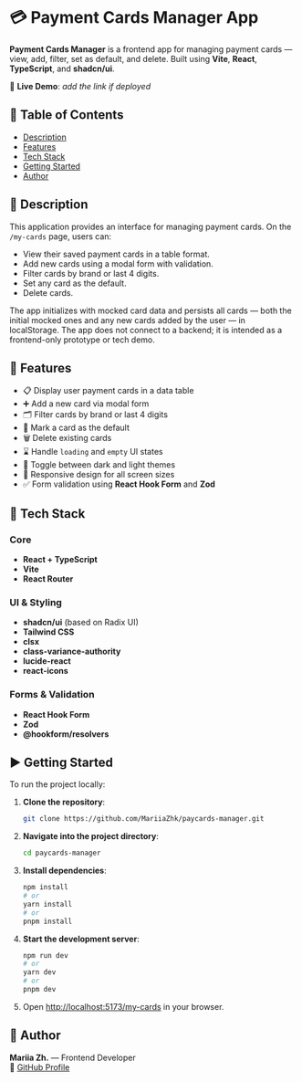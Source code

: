 # 💳 Payment Cards Manager App

**Payment Cards Manager** is a frontend app for managing payment cards — view, add, filter, set as default, and delete. Built using **Vite**, **React**, **TypeScript**, and **shadcn/ui**.

🔗 **Live Demo**: _add the link if deployed_

## 📑 Table of Contents

- [Description](#description)
- [Features](#features)
- [Tech Stack](#tech-stack)
- [Getting Started](#getting-started)
- [Author](#author)

## 📖 Description

This application provides an interface for managing payment cards. On the `/my-cards` page, users can:

- View their saved payment cards in a table format.
- Add new cards using a modal form with validation.
- Filter cards by brand or last 4 digits.
- Set any card as the default.
- Delete cards.

The app initializes with mocked card data and persists all cards — both the initial mocked ones and any new cards added by the user — in localStorage. The app does not connect to a backend; it is intended as a frontend-only prototype or tech demo.

## 🚀 Features

- 📋 Display user payment cards in a data table
- ➕ Add a new card via modal form
- 🗂 Filter cards by brand or last 4 digits
- 🌟 Mark a card as the default
- 🗑️ Delete existing cards
- ⌛ Handle `loading` and `empty` UI states
- 🌙 Toggle between dark and light themes
- 📱 Responsive design for all screen sizes
- ✅ Form validation using **React Hook Form** and **Zod**

## 🧪 Tech Stack

### Core

- **React + TypeScript**
- **Vite**
- **React Router**

### UI & Styling

- **shadcn/ui** (based on Radix UI)
- **Tailwind CSS**
- **clsx**
- **class-variance-authority**
- **lucide-react**
- **react-icons**

### Forms & Validation

- **React Hook Form**
- **Zod**
- **@hookform/resolvers**

## ▶️ Getting Started

To run the project locally:

1. **Clone the repository**:

   ```bash
   git clone https://github.com/MariiaZhk/paycards-manager.git
   ```

2. **Navigate into the project directory**:

   ```bash
   cd paycards-manager
   ```

3. **Install dependencies**:

   ```bash
   npm install
   # or
   yarn install
   # or
   pnpm install
   ```

4. **Start the development server**:

   ```bash
   npm run dev
   # or
   yarn dev
   # or
   pnpm dev
   ```

5. Open [http://localhost:5173/my-cards](http://localhost:5173/my-cards) in your browser.

## 👤 Author

**Mariia Zh.** — Frontend Developer  
🔗 [GitHub Profile](https://github.com/MariiaZhk)
